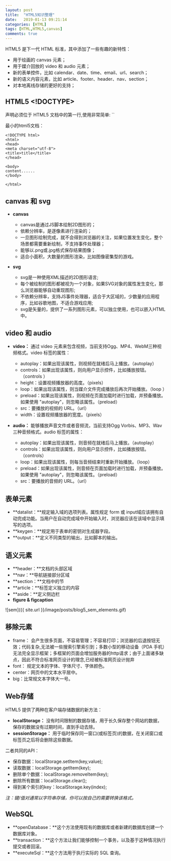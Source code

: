 ```yaml
---
layout: post
title:  "HTML5知识整理"
date:   2019-01-13 09:21:14
categories: [HTML]
tags: [HTML,HTML5,canvas]
comments: true
---
```


HTML5 是下一代 HTML 标准，其中添加了一些有趣的新特性：
<!--more-->
* 用于绘画的 canvas 元素；
* 用于媒介回放的 video 和 audio 元素；
* 新的表单控件，比如 calendar、date、time、email、url、search；
* 新的语义内容元素，比如 article、footer、header、nav、section；
* 对本地离线存储的更好的支持；

## HTML5 <!DOCTYPE>

<!doctype> 声明必须位于 HTML5 文档中的第一行,使用非常简单: `<!DOCTYPE html>`
最小的html5文档：
```
<!DOCTYPE html>
<html>
<head>
<meta charset="utf-8">
<title>title</title>
</head>

<body>
content......
</body>

</html>
```

## canvas 和 svg 
* **canvas**
     * canvas是通过JS脚本绘制2D图形的；
	 * 依赖分辨率，是逐像素进行渲染的；
	 * 一旦图形绘制完成，就不会得到浏览器的关注，如果位置发生变化，整个场景都需要重新绘制，不支持事件处理器；
	 * 能够以.png或.jpg格式保存结果图像；
	 * 适合小面积，大数量的图形渲染，比如图像密集型的游戏。

* **svg**
     * svg是一种使用XML描述的2D图形语言;
	 * 每个被绘制的图形都被视为一个对象，如果SVG对象的属性发生变化，那么浏览器能够自动重现图形;
     * 不依赖分辨率，支持JS事件处理器，适合于大区域的，少数量的应用程序，比如谷歌地图，不适合游戏应用;
	 * svg是矢量的，提供了一系列图形元素，可以独立使用，也可以嵌入HTML中。

## video 和 audio
* **video：** 通过 video 元素来包含视频，当前支持Ogg、MP4、WebM三种视频格式。video 标签的属性：
     * autoplay：如果出现该属性，则视频在就绪后马上播放。（autoplay）
     * controls：如果出现该属性，则向用户显示控件，比如播放按钮。（controls	）
	 *  height：设置视频播放器的高度。（pixels）	
     * loop：如果出现该属性，则当媒介文件完成播放后再次开始播放。（loop	）
     * preload：如果出现该属性，则视频在页面加载时进行加载，并预备播放。如果使用 "autoplay"，则忽略该属性。（preload）
     * src：要播放的视频的 URL。（url）
     * width：设置视频播放器的宽度。（pixels）

* **audio：** 能够播放声音文件或者音频流，当前支持Ogg Vorbis、MP3、Wav三种音频格式。audio 标签的属性：
    * autoplay：如果出现该属性，则音频在就绪后马上播放。（autoplay）
    * controls：如果出现该属性，则向用户显示控件，比如播放按钮。（controls）
	* loop：如果出现该属性，则每当音频结束时重新开始播放。（loop）
    * preload：如果出现该属性，则音频在页面加载时进行加载，并预备播放。如果使用 "autoplay"，则忽略该属性。（preload）
    * src：要播放的音频的 URL。（url）

## 表单元素
* **datalist：**规定输入域的选项列表。属性规定 form 或 input域应该拥有自动完成功能。当用户在自动完成域中开始输入时，浏览器应该在该域中显示填写的选项。
* **keygen：**规定用于表单的密钥对生成器字段。
* **output：**定义不同类型的输出，比如脚本的输出。

## 语义元素
* **header：**文档的头部区域
* **nav：**导航链接部分区域
* **section：**文档中的节
* **article：**标签定义独立的内容
* **aside：**定义侧边栏
* **figure & figcaption**

![sem]({{ site.url }}/image/posts/blog5_sem_elements.gif)

## 移除元素
* frame： 会产生很多页面，不容易管理；不容易打印；浏览器的后退按钮无效；代码复杂,无法被一些搜索引擎索引到；多数小型的移动设备（PDA 手机）无法完全显示框架；多框架的页面会增加服务器的http请求；由于上面诸多缺点，因此不符合标准网页设计的理念,已经被标准网页设计抛弃
* font： 规定文本的字体、字体尺寸、字体颜色。
* center：网页中的文本水平居中。
* big：比常规文本字体大一号。

## Web存储

HTML5 提供了两种在客户端存储数据的新方法：

* **localStorage：** 没有时间限制的数据存储，用于长久保存整个网站的数据，保存的数据没有过期时间，直到手动去除。
* **sessionStorage：** 用于临时保存同一窗口(或标签页)的数据，在关闭窗口或标签页之后将会删除这些数据。

二者共同的API：
* 保存数据：localStorage.setItem(key,value);
* 读取数据：localStorage.getItem(key);
* 删除单个数据：localStorage.removeItem(key);
* 删除所有数据：localStorage.clear();
* 得到某个索引的key：localStorage.key(index);

*注：键/值对通常以字符串存储，你可以按自己的需要转换该格式。*

## WebSQL

* **openDatabase：**这个方法使用现有的数据库或者新建的数据库创建一个数据库对象。
* **transaction：**这个方法让我们能够控制一个事务，以及基于这种情况执行提交或者回滚。
* **executeSql：**这个方法用于执行实际的 SQL 查询。